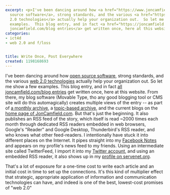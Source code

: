```yaml
---
excerpt: <p>I've been dancing around how <a href="https://www.joncamfield.com/blog/2007.12/the-power-of-open.html">open
  source software</a>, strong standards, and the various <a href="https://www.joncamfield.com/blog/2007.12/web-20-101.html">web
  2.0 technologies</a> actually help your organization out.  So let me show a few
  examples.  This blog entry, and in fact <a href="https://joncamfield.com/blog/">all
  joncamfield.com/blog entries</a> get written once, here at this website.
categories:
- ict4d
- web 2.0 and f/loss


title: Write Once, Post Everywhere
created: 1198168693
---
```

<p>I've been dancing around how <a href="https://www.joncamfield.com/blog/2007.12/the-power-of-open.html">open source software</a>, strong standards, and the various <a href="https://www.joncamfield.com/blog/2007.12/web-20-101.html">web 2.0 technologies</a> actually help your organization out.  So let me show a few examples.  This blog entry, and in fact <a href="https://joncamfield.com/blog/">all joncamfield.com/blog entries</a> get written once, here at this website.  From there, my blog software (Movable Type, tho any good blogging tool or CMS site will do this automagically) creates multiple views of the entry -- as part of <a href="https://www.joncamfield.com/blog/2007.12/">a monthly archive</a>, a <a href="https://www.joncamfield.com/blog/floss/">topic-based archive</a>, and the current blogs on the <a href="https://www.joncamfield.com/">home page of JonCamfield.com</a>.  But that's just the beginning.  It also publishes an RSS feed of the story, which itself is read ~2000 times each month through dedicated RSS readers embedded in web browsers, Google's "Reader" and Google Desktop, Thunderbird's RSS reader, and who knows what other feed-readers.  I intentionally have stuck it into different places on the Internet. It pipes straight into my <a href="https://www.facebook.com/notes.php?id=5317541&ref=pb">Facebook Notes</a> and appears on my profile's news feed to my friends.  Using an intermediate site called TwitterFeed, I import it into my <a href="https://twitter.com/joncamfield">Twitter account</a>, and using an embedded RSS reader, it also shows up in my <a href="https://servenet.org/Myservenet/iBelongProfile/tabid/112/Default.aspx">profile on servenet.org</a>.  </p>

<p>That's a lot of exposure for a one-time cost to write each article and an initial cost in time to set up the connections.  It's this kind of multiplier effect that strategic, appropriate application of information and communication technologies can have, and indeed is one of the best, lowest-cost promises of "web 2.0"</p>
